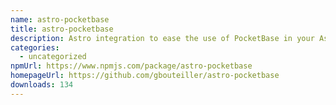 ```yaml
---
name: astro-pocketbase
title: astro-pocketbase
description: Astro integration to ease the use of PocketBase in your Astro projects
categories:
  - uncategorized
npmUrl: https://www.npmjs.com/package/astro-pocketbase
homepageUrl: https://github.com/gbouteiller/astro-pocketbase
downloads: 134
---
```

